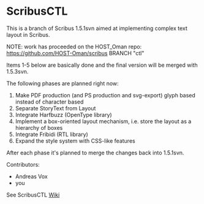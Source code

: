 # ScribusCTL

This is a branch of Scribus 1.5.1svn aimed at implementing complex text layout in Scribus.

NOTE: work has proceeded on the HOST_Oman repo: https://github.com/HOST-Oman/scribus BRANCH "ctl"

Items 1-5 below are basically done and the final version will be merged with 1.5.3svn.

The following phases are planned right now:

1. Make PDF production (and PS production and svg-export) glyph based instead of character based
2. Separate StoryText from Layout
3. Integrate Harfbuzz (OpenType library)
4. Implement a box-oriented layout mechanism, i.e. store the layout as a hierarchy of boxes
5. Integrate Fribidi (RTL library)
6. Expand the style system with CSS-like features

After each phase it's planned to merge the changes back into 1.5.1svn.


Contributors:
* Andreas Vox
* you

See ScribusCTL [Wiki](https://github.com/andreas-vox/ScribusCTL/wiki)
